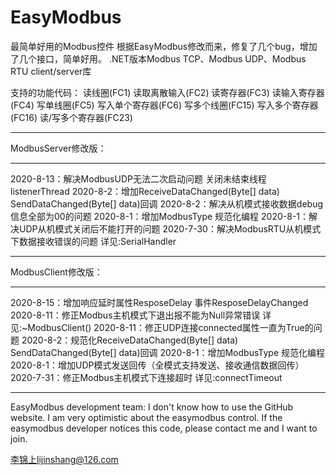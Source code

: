 # EasyModbus
最简单好用的Modbus控件
根据EasyModbus修改而来，修复了几个bug，增加了几个接口，简单好用。
.NET版本Modbus TCP、Modbus UDP、Modbus RTU client/server库

支持的功能代码：
读线圈(FC1)
读取离散输入(FC2)
读寄存器(FC3)
读输入寄存器(FC4)
写单线圈(FC5)
写入单个寄存器(FC6)
写多个线圈(FC15)
写入多个寄存器(FC16)
读/写多个寄存器(FC23)

***************************************************************************************
ModbusServer修改版：
***************************************************************************************
2020-8-13：解决ModbusUDP无法二次启动问题 关闭未结束线程 listenerThread
2020-8-2：增加ReceiveDataChanged(Byte[] data) SendDataChanged(Byte[] data)回调
2020-8-2：解决从机模式接收数据debug信息全部为00的问题
2020-8-1：增加ModbusType 规范化编程
2020-8-1：解决UDP从机模式关闭后不能打开的问题
2020-7-30：解决ModbusRTU从机模式下数据接收错误的问题 详见:SerialHandler

***************************************************************************************
ModbusClient修改版：
***************************************************************************************
2020-8-15：增加响应延时属性ResposeDelay 事件ResposeDelayChanged
2020-8-11：修正Modbus主机模式下退出报不能为Null异常错误 详见:~ModbusClient()
2020-8-11：修正UDP连接connected属性一直为True的问题
2020-8-2：规范化ReceiveDataChanged(Byte[] data) SendDataChanged(Byte[] data)回调
2020-8-1：增加ModbusType 规范化编程
2020-8-1：增加UDP模式发送回传（全模式支持发送、接收通信数据回传）
2020-7-31：修正Modbus主机模式下连接超时 详见:connectTimeout 
***************************************************************************************

EasyModbus development team:
I don't know how to use the GitHub website. I am very optimistic about the easymodbus control.
If the easymodbus developer notices this code, please contact me and I want to join.

李锦上lijinshang@126.com
